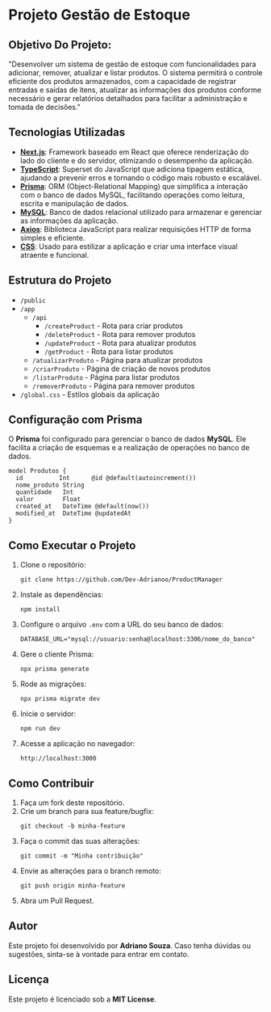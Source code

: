 <h1>Projeto Gestão de Estoque</h1>
<h2>Objetivo Do Projeto: </h2>
<p>"Desenvolver um sistema de gestão de estoque com funcionalidades para adicionar, remover, atualizar e listar produtos. O sistema permitirá o controle eficiente dos produtos armazenados, com a capacidade de registrar entradas e saídas de itens, atualizar as informações dos produtos conforme necessário e gerar relatórios detalhados para facilitar a administração e tomada de decisões."</p>
<h2>Tecnologias Utilizadas</h2>
<ul> 
  <li>
    <strong><a href="https://nextjs.org/docs">Next.js</a></strong>: Framework baseado em React que oferece renderização do lado do cliente e do servidor, otimizando o desempenho da aplicação.</li>
  <li>
    <strong><a href="https://www.typescriptlang.org/pt/docs/">TypeScript</a></strong>: Superset do JavaScript que adiciona tipagem estática, ajudando a prevenir erros e tornando o código mais robusto e escalável.</li> 
  <li>
    <strong><a href="https://www.prisma.io/docs">Prisma</a></strong>: ORM (Object-Relational Mapping) que simplifica a interação com o banco de dados MySQL, facilitando operações como leitura, escrita e manipulação de dados.
  </li> 
  <li>
    <strong><a href="https://dev.mysql.com/doc/">MySQL</a></strong>: Banco de dados relacional utilizado para armazenar e gerenciar as informações da aplicação.
  </li> 
  <li>
    <strong><a href="https://axios-http.com/docs/intro">Axios</a></strong>: Biblioteca JavaScript para realizar requisições HTTP de forma simples e eficiente.
  </li>
  <li>
    <strong><a href="https://developer.mozilla.org/pt-BR/docs/Web/CSS">CSS</a></strong>: Usado para estilizar a aplicação e criar uma interface visual atraente e funcional.</li> 
</ul>

<h2>Estrutura do Projeto</h2>
<ul>
    <li><code>/public</code></li>
    <li><code>/app</code>
        <ul>
            <li><code>/api</code>
                <ul>
                    <li><code>/createProduct</code> - Rota para criar produtos</li>
                    <li><code>/deleteProduct</code> - Rota para remover produtos</li>
                    <li><code>/updateProduct</code> - Rota para atualizar produtos</li>
                    <li><code>/getProduct</code> - Rota para listar produtos</li>
                </ul>
            </li>
            <li><code>/atualizarProduto</code> - Página para atualizar produtos</li>
            <li><code>/criarProduto</code> - Página de criação de novos produtos</li>
            <li><code>/listarProduto</code> - Página para listar produtos</li>
            <li><code>/removerProduto</code> - Página para remover produtos</li>
        </ul>
    </li>
    <li><code>/global.css</code> - Estilos globais da aplicação</li>
</ul>

<h2>Configuração com Prisma</h2>
<p>O <strong>Prisma</strong> foi configurado para gerenciar o banco de dados <strong>MySQL</strong>. Ele facilita a criação de esquemas e a realização de operações no banco de dados.</p>

<pre><code>model Produtos {
  id          Int      @id @default(autoincrement())
  nome_produto String
  quantidade   Int
  valor        Float
  created_at   DateTime @default(now())
  modified_at  DateTime @updatedAt
}
</code></pre>

<h2>Como Executar o Projeto</h2>
<ol>
    <li>Clone o repositório:
        <pre><code>git clone https://github.com/Dev-Adrianoo/ProductManager</code></pre>
    </li>
    <li>Instale as dependências:
        <pre><code>npm install</code></pre>
    </li>
    <li>Configure o arquivo <code>.env</code> com a URL do seu banco de dados:</li>
    <pre><code>DATABASE_URL="mysql://usuario:senha@localhost:3306/nome_do_banco"
</code></pre>
    <li>Gere o cliente Prisma:
        <pre><code>npx prisma generate</code></pre>
    </li>
    <li>Rode as migrações:
        <pre><code>npx prisma migrate dev</code></pre>
    </li>
    <li>Inicie o servidor:
        <pre><code>npm run dev</code></pre>
    </li>
    <li>Acesse a aplicação no navegador:</li>
    <p><code>http://localhost:3000</code></p>
</ol>

<h2>Como Contribuir</h2>
<ol>
    <li>Faça um fork deste repositório.</li>
    <li>Crie um branch para sua feature/bugfix:
        <pre><code>git checkout -b minha-feature</code></pre>
    </li>
    <li>Faça o commit das suas alterações:
        <pre><code>git commit -m "Minha contribuição"</code></pre>
    </li>
    <li>Envie as alterações para o branch remoto:
        <pre><code>git push origin minha-feature</code></pre>
    </li>
    <li>Abra um Pull Request.</li>
</ol>

<h2>Autor</h2>
<p>Este projeto foi desenvolvido por <strong>Adriano Souza</strong>. Caso tenha dúvidas ou sugestões, sinta-se à vontade para entrar em contato.</p>

<h2>Licença</h2>
<p>Este projeto é licenciado sob a <strong>MIT License</strong>.</p>


